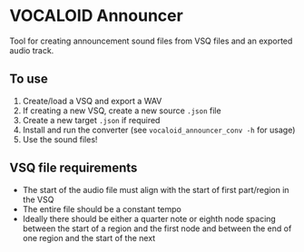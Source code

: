 # VOCALOID Announcer

Tool for creating announcement sound files from VSQ files and an exported audio
track.

## To use

1. Create/load a VSQ and export a WAV
2. If creating a new VSQ, create a new source `.json` file
3. Create a new target `.json` if required
4. Install and run the converter (see `vocaloid_announcer_conv -h` for usage)
5. Use the sound files!

## VSQ file requirements

- The start of the audio file must align with the start of first part/region in
  the VSQ
- The entire file should be a constant tempo
- Ideally there should be either a quarter note or eighth node spacing between
  the start of a region and the first node and between the end of one region and
  the start of the next
